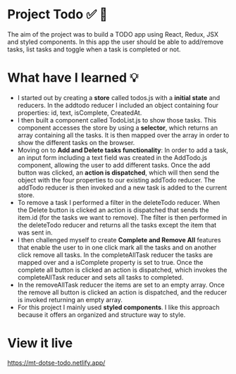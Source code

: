 # Project Todo ✅ 📝

The aim of the project was to build a TODO app using React, Redux, JSX and styled components. In this app the user should be able to add/remove tasks, list tasks and toggle when a task is completed or not.

# What have I learned 💡

- I started out by creating a **store** called todos.js with a **initial state** and reducers. In the addtodo reducer I included an object containing four properties: id, text, isComplete, CreatedAt.
- I then built a component called TodoList.js to show those tasks. This component accesses the store by using a **selector**, which returns an array containing all the tasks. It is then mapped over the array in order to show the different tasks on the browser.
- Moving on to **Add and Delete tasks functionality**: In order to add a task, an input form including a text field was created in the AddTodo.js component, allowing the user to add different tasks. Once the add button was clicked, an **action is dispatched**, which will then send the object with the four properties to our existing addTodo reducer. The addTodo reducer is then invoked and a new task is added to the current store.
- To remove a task I performed a filter in the deleteTodo reducer. When the Delete button is clicked an action is dispatched that sends the item.id (for the tasks we want to remove). The filter is then performed in the deleteTodo reducer and returns all the tasks except the item that was sent in.
- I then challenged myself to create **Complete and Remove All** features that enable the user to in one click mark all the tasks and on another click remove all tasks. In the completeAllTask reducer the tasks are mapped over and a isComplete property is set to true. Once the complete all button is clicked an action is dispatched, which invokes the completeAllTask reducer and sets all tasks to completed.
- In the removeAllTask reducer the items are set to an empty array. Once the remove all button is clicked an action is dispatched, and the reducer is invoked returning an empty array.
- For this project I mainly used **styled components**. I like this approach because it offers an organized and structure way to style.

# View it live

https://mt-dotse-todo.netlify.app/
